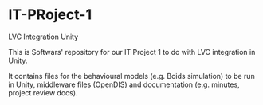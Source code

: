 # IT-PRoject-1
LVC Integration Unity

This is Softwars' repository for our IT Project 1 to do with LVC integration in Unity.

It contains files for the behavioural models (e.g. Boids simulation) to be run in Unity,
middleware files (OpenDIS) and documentation (e.g. minutes, project review docs).
